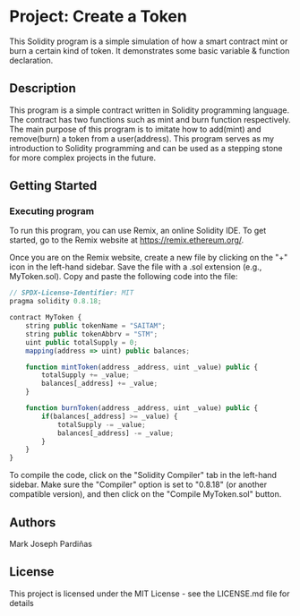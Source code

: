 # Project: Create a Token

This Solidity program is a simple simulation of how a smart contract mint or burn a certain kind of token. It demonstrates some basic variable & function declaration. 

## Description

This program is a simple contract written in Solidity programming language. The contract has two functions such as mint and burn function respectively. The main purpose of this program is to imitate how to add(mint) and remove(burn) a token from a user(address). This program serves as my introduction to Solidity programming and can be used as a stepping stone for more complex projects in the future.

## Getting Started

### Executing program
To run this program, you can use Remix, an online Solidity IDE. To get started, go to the Remix website at https://remix.ethereum.org/.

Once you are on the Remix website, create a new file by clicking on the "+" icon in the left-hand sidebar. Save the file with a .sol extension (e.g., MyToken.sol). Copy and paste the following code into the file:
```javascript
// SPDX-License-Identifier: MIT
pragma solidity 0.8.18;

contract MyToken {
    string public tokenName = "SAITAM";
    string public tokenAbbrv = "STM";
    uint public totalSupply = 0;
    mapping(address => uint) public balances;

    function mintToken(address _address, uint _value) public {
        totalSupply += _value;
        balances[_address] += _value;
    }

    function burnToken(address _address, uint _value) public {
        if(balances[_address] >= _value) {
            totalSupply -= _value;
            balances[_address] -= _value;
        }
    }
}
```

To compile the code, click on the "Solidity Compiler" tab in the left-hand sidebar. Make sure the "Compiler" option is set to "0.8.18" (or another compatible version), and then click on the "Compile MyToken.sol" button.

## Authors

Mark Joseph Pardiñas

## License

This project is licensed under the MIT License - see the LICENSE.md file for details
